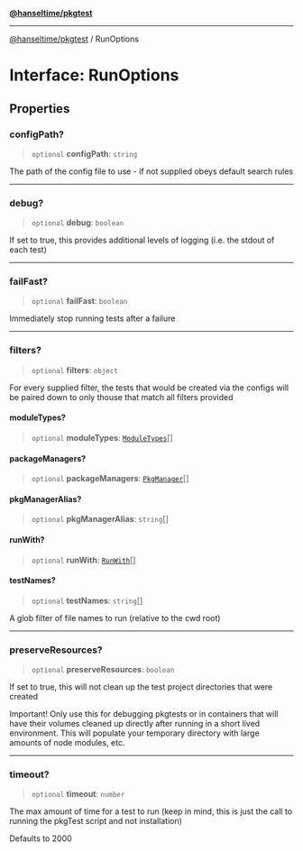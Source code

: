 [**@hanseltime/pkgtest**](../README.md)

***

[@hanseltime/pkgtest](../README.md) / RunOptions

# Interface: RunOptions

## Properties

### configPath?

> `optional` **configPath**: `string`

The path of the config file to use - if not supplied obeys default search rules

***

### debug?

> `optional` **debug**: `boolean`

If set to true, this provides additional levels of logging (i.e. the stdout of each test)

***

### failFast?

> `optional` **failFast**: `boolean`

Immediately stop running tests after a failure

***

### filters?

> `optional` **filters**: `object`

For every supplied filter, the tests that would be created via the configs will be paired down to only thouse
that match all filters provided

#### moduleTypes?

> `optional` **moduleTypes**: [`ModuleTypes`](../enumerations/ModuleTypes.md)[]

#### packageManagers?

> `optional` **packageManagers**: [`PkgManager`](../enumerations/PkgManager.md)[]

#### pkgManagerAlias?

> `optional` **pkgManagerAlias**: `string`[]

#### runWith?

> `optional` **runWith**: [`RunWith`](../enumerations/RunWith.md)[]

#### testNames?

> `optional` **testNames**: `string`[]

A glob filter of file names to run (relative to the cwd root)

***

### preserveResources?

> `optional` **preserveResources**: `boolean`

If set to true, this will not clean up the test project directories that were created

Important! Only use this for debugging pkgtests or in containers that will have their volumes cleaned up
directly after running in a short lived environment.  This will populate your temporary directory with
large amounts of node modules, etc.

***

### timeout?

> `optional` **timeout**: `number`

The max amount of time for a test to run (keep in mind, this is just the call to running the pkgTest script
and not installation)

Defaults to 2000
